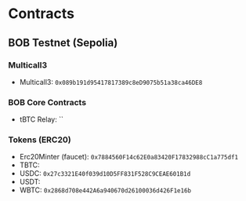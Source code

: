 # Contracts

## BOB Testnet (Sepolia)

### Multicall3

- Multicall3: `0x089b191d95417817389c8eD9075b51a38ca46DE8`

### BOB Core Contracts

- tBTC Relay: ``

### Tokens (ERC20)

- Erc20Minter (faucet): `0x7884560F14c62E0a83420F17832988cC1a775df1`
- TBTC:
- USDC: `0x27c3321E40f039d10D5FF831F528C9CEAE601B1d`
- USDT:
- WBTC: `0x2868d708e442A6a940670d26100036d426F1e16b`
